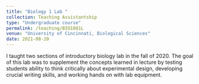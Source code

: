 ```yaml
---
title: "Biology 1 Lab "
collection: Teaching Assistantship
type: "Undergraduate course"
permalink: /teaching/BIO1081L
venue: "University of Cincinnati, Biological Sciences"
date: 2021-08-20
---
```

I taught two sections of introductory biology lab in the fall of 2020. The goal of this lab was to supplement the concepts learned in lecture by testing students ability to think critically about experimental design, developing crucial writing skills, and working hands on with lab equipment. 
